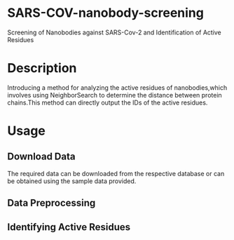 # SARS-COV-nanobody-screening
Screening of Nanobodies against SARS-Cov-2 and Identification of Active Residues

# Description
Introducing a method for analyzing the active residues of nanobodies,which involves using NeighborSearch to determine the distance between protein chains.This method can directly output the IDs of the active residues.
# Usage
  ## Download Data
The required data can be downloaded from the respective database or can be obtained using the sample data provided.

  ## Data Preprocessing

  ## Identifying Active Residues


